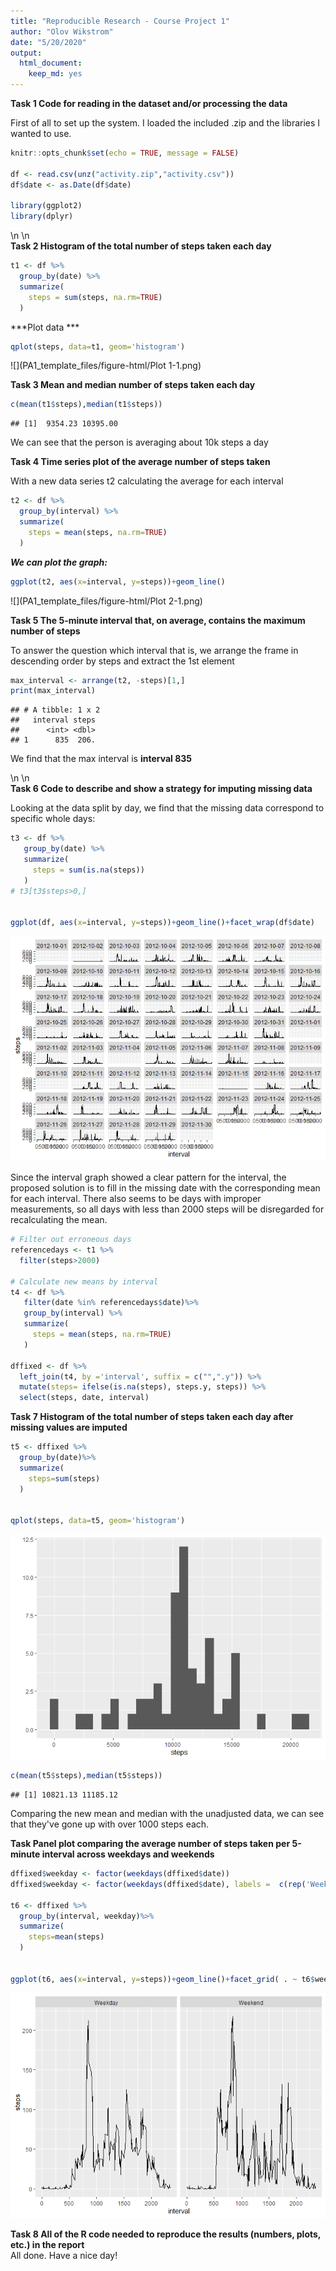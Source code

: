 ```yaml
---
title: "Reproducible Research - Course Project 1"
author: "Olov Wikstrom"
date: "5/20/2020"
output: 
  html_document: 
    keep_md: yes
---
```

    
**Task 1 Code for reading in the dataset and/or processing the data**

First of all to set up the system. I loaded the included .zip and the libraries I wanted to use.



```r
knitr::opts_chunk$set(echo = TRUE, message = FALSE)

df <- read.csv(unz("activity.zip","activity.csv"))
df$date <- as.Date(df$date)

library(ggplot2)
library(dplyr)
```
\n \n      
**Task 2 Histogram of the total number of steps taken each day**


```r
t1 <- df %>%
  group_by(date) %>%
  summarize(
    steps = sum(steps, na.rm=TRUE)
  )
```
    
***Plot data ***



```r
qplot(steps, data=t1, geom='histogram')
```

![](PA1_template_files/figure-html/Plot 1-1.png)<!-- -->
   
**Task 3 Mean and median number of steps taken each day**

```r
c(mean(t1$steps),median(t1$steps))
```

```
## [1]  9354.23 10395.00
```
We can see that the person is averaging about 10k steps a day

**Task 4 Time series plot of the average number of steps taken**

With a new data series t2 calculating the average for each interval

```r
t2 <- df %>%
  group_by(interval) %>%
  summarize(
    steps = mean(steps, na.rm=TRUE)
  )
```
  
***We can plot the graph:***


```r
ggplot(t2, aes(x=interval, y=steps))+geom_line()
```

![](PA1_template_files/figure-html/Plot 2-1.png)<!-- -->
    
**Task 5 The 5-minute interval that, on average, contains the maximum number of steps**

To answer the question which interval that is, we arrange the frame in descending order by steps and extract the 1st element

```r
max_interval <- arrange(t2, -steps)[1,]
print(max_interval)
```

```
## # A tibble: 1 x 2
##   interval steps
##      <int> <dbl>
## 1      835  206.
```
 We find that the max interval is **interval 835**  


\n \n     
**Task 6 Code to describe and show a strategy for imputing missing data**

Looking at the data split by day, we find that the missing data correspond to specific whole days:

```r
t3 <- df %>%
   group_by(date) %>%
   summarize(
     steps = sum(is.na(steps))
   )
# t3[t3$steps>0,]


ggplot(df, aes(x=interval, y=steps))+geom_line()+facet_wrap(df$date)
```

![](PA1_template_files/figure-html/unnamed-chunk-3-1.png)<!-- -->
  
Since the interval graph showed a clear pattern for the interval, the proposed solution is to fill in the missing date with the corresponding mean for each interval. There also seems to be days with improper measurements, so all days with less than 2000 steps will be disregarded for recalculating the mean.


```r
# Filter out erroneous days
referencedays <- t1 %>%
  filter(steps>2000)

# Calculate new means by interval
t4 <- df %>%
   filter(date %in% referencedays$date)%>%
   group_by(interval) %>%
   summarize(
     steps = mean(steps, na.rm=TRUE)
   )

dffixed <- df %>%
  left_join(t4, by ='interval', suffix = c("",".y")) %>%
  mutate(steps= ifelse(is.na(steps), steps.y, steps)) %>%
  select(steps, date, interval)
```
     
**Task 7 Histogram of the total number of steps taken each day after missing values are imputed**


```r
t5 <- dffixed %>%
  group_by(date)%>%
  summarize(
    steps=sum(steps)
  )


qplot(steps, data=t5, geom='histogram')
```

![](PA1_template_files/figure-html/unnamed-chunk-5-1.png)<!-- -->

```r
c(mean(t5$steps),median(t5$steps))
```

```
## [1] 10821.13 11185.12
```
Comparing the new mean and median with the unadjusted data, we can see that they've gone up with over 1000 steps each.  


**Task Panel plot comparing the average number of steps taken per 5-minute interval across weekdays and weekends**

```r
dffixed$weekday <- factor(weekdays(dffixed$date))
dffixed$weekday <- factor(weekdays(dffixed$date), labels =  c(rep('Weekday',5), rep('Weekend',2)))

t6 <- dffixed %>%
  group_by(interval, weekday)%>%
  summarize(
    steps=mean(steps)
  )


ggplot(t6, aes(x=interval, y=steps))+geom_line()+facet_grid( . ~ t6$weekday)
```

![](PA1_template_files/figure-html/unnamed-chunk-6-1.png)<!-- -->
     
**Task 8 All of the R code needed to reproduce the results (numbers, plots, etc.) in the report**  
All done. Have a nice day!
